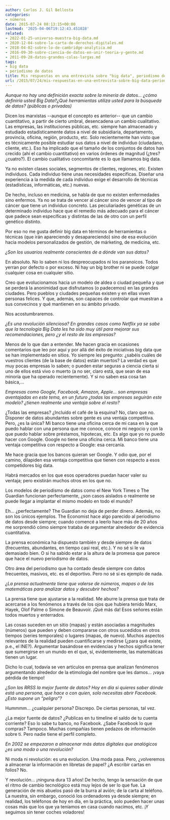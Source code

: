 ```yaml
---
author: Carlos J. Gil Bellosta
categories:
- números
date: 2015-07-24 08:13:15+00:00
lastmod: '2025-04-06T19:12:43.451028'
related:
- 2022-01-25-universo-muestra-big-data.md
- 2020-12-04-sobre-la-carta-de-derechos-digitales.md
- 2018-04-02-sobre-lo-de-cambridge-analytica.md
- 2016-09-30-sobre-ciencia-de-datos-en-unir-teoria-y-gente.md
- 2011-09-28-datos-grandes-colas-largas.md
tags:
- big data
- periodismo de datos
title: Mis respuestas en una entrevista sobre "big data", periodismo de datos, etc.
url: /2015/07/24/mis-respuestas-en-una-entrevista-sobre-big-data-periodismo-de-datos-etc/
---
```


_Aunque no hay una definición exacta sobre la minería de datos… ¿cómo definiría usted Big Data?¿Qué herramientas utiliza usted para la búsqueda de datos? (públicas o privadas)_

Dicen los marxistas --aunque el concepto es anterior-- que un cambio cuantitativo, a partir de cierto umbral, desencadena un cambio cualitativo. Las empresas, las instituciones públicas, etc. siempre han almacenado y estudiado estadísticamente datos a nivel de subsidiaria, departamento, provincia, oficina, región, producto, etc. Solo recientemente han visto que es técnicamente posible estudiar sus datos a nivel de individuo (ciudadano, cliente, etc.). Eso ha implicado que el tamaño de los conjuntos de datos han crecido (ahí el cambio cuantitativo) en varios órdenes de magnitud (¿tres? ¿cuatro?). El cambio cualitativo concomitante es lo que llamamos big data.

Ya no existen clases sociales, segmentos de clientes, regiones, etc. Existen individuos. Cada individuo tiene unas necesidades específicas. Diseñar una experiencia a la medida de cada individuo exige el desarrollo de técnicas (estadísticas, informáticas, etc.) nuevas.

De hecho, incluso en medicina, se habla de que no existen enfermedades sino enfermos. Ya no se trata de vencer al cáncer sino de vencer al tipo de cáncer que tiene un individuo concreto. Las peculiariades genéticas de un determinado individuo hace que el remedio más adecuado para el cáncer que padece sean específicas y distintas de las de otro con un perfil genético distinto.

Por eso no me gusta definir big data en términos de herramientas o técnicas (que irán apareciendo y desapareciendo) sino de esa evolución hacia modelos personalizados de gestión, de márketing, de medicina, etc.

_¿Son los usuarios realmente conscientes de a dónde van sus datos?_

En absoluto. No lo saben ni los despreocupados ni los paranoicos. Todos yerran por defecto o por exceso. Ni hay un big brother ni se puede colgar cualquier cosa en cualquier sitio.

Creo que evolucionamos hacia un modelo de aldea o ciudad pequeña y que se perderá la anonimidad que disfrutamos (o padecemos) en las grandes ciudades. Pero pueblos y ciudades pequeñas existen y en ellas viven personas felices. Y que, además, son capaces de controlar qué muestran a sus convecinos y qué mantienen en su ámbito privado.

Nos acostumbraremos.

_¿Es una revolución silenciosa? En grandes casos como Netflix ya se sabe que la tecnología Big Data les ha sido muy útil para mejorar sus recomendaciones, pero ¿y el resto de las empresas?_

Menos de lo que dan a entender. Me hacen gracia en ocasiones comentarios que leo por aquí y por allá del éxito de iniciativas big data que se han implementado en sitios. Yo siempre les pregunto: ¿sabéis cuáles de vuestros clientes (de la base de datos) están muertos? La verdad es que muy pocas empresas lo saben; o pueden estar seguras a ciencia cierta si uno de ellos está vivo o muerto (a no ser, claro está, que sean de esa minoría que ha operado recientemente). Y si no saben esa cosa tan básica,...

_Empresas como Google, Facebook, Amazon, Apple… son empresas aventajadas en este tema, en un futuro ¿todas las empresas seguirán este modelo? ¿tienen realmente una ventaja sobre el resto?_

¿Todas las empresas? ¿Incluido el café de la esquina? No, claro que no. Disponer de datos abundantes sobre gente es una ventaja competitiva. Pero, ¿es la única? Mi banco tiene una oficina cerca de mi casa en la que puedo hablar con una persona que me conoce, conoce mi negocio y con la que puedo hablar sobre préstamos, hipotecas, etc. Es algo que yo no puedo hacer con Google. Google no tiene una oficina cerca. Mi banco tiene una ventaja competitiva con respecto a Google: esa cercanía.

Me hace gracia que los bancos quieran ser Google. Y odio que, por el camino, dilapiden esa ventaja competitiva que tienen con respecto a esos competidores big data.

Habrá mercados en los que esos operadores puedan hacer valer su ventaja; pero existirán muchos otros en los que no.

Los modelos de periodismo de datos como el New York Times o The Guardian funcionan perfectamente, ¿son casos aislados o realmente se puede llegar a implantar el mismo modelo en todo el mundo?

Eh... ¿perfectamente? The Guardian no deja de perder dinero. Además, no son los únicos ejemplos. The Economist hace algo parecido al periodismo de datos desde siempre; cuando comencé a leerlo hace más de 20 años me sorprendió cómo siempre trataba de argumentar alrededor de evidencia cuantitativa.

La prensa económica ha dispuesto también y desde siempre de datos (frecuentes, abundantes, en tiempo casi real, etc.). Y no sé si le va demasiado bien. O si ha sabido estar a la altura de la promesa que parece que hace el nuevo periodismo de datos.

Otro área del periodismo que ha contado desde siempre con datos frecuentes, masivos, etc. es el deportivo. Pero no sé si es ejemplo de nada.

_¿La prensa actualmente tiene que valerse de números, mapas o de las matemáticas para analizar datos y descubrir hechos?_

La prensa tiene que ajustarse a la realidad. Me aburre la prensa que trata de acercarse a los fenómenos a través de los ojos que hubiera tenido Marx, Hayek, Olof Palme o Simone de Beauvoir. ¡Qué más da! Esos señores están todos muertos y enterrados.

Las cosas suceden en un sitio (mapas) y están asociadas a magnitudes (números) que pueden y deben compararse con otros sucedidos en otros tiempos (series temporales) o lugares (mapas, de nuevo). Muchos aspectos relevantes de la realidad pueden cuantificarse y medirse (¿para qué existe, p.e., el INE?). Argumentar basándose en evidencias y hechos significa tener que sumergirse en un mundo en el que, sí, evidentemente, las matemáticas tienen un lugar.

Dicho lo cual, todavía se ven artículos en prensa que analizan fenómenos argumentando alrededor de la etimología del nombre que les damos... ¡vaya pérdida de tiempo!

_¿Son las RRSS la mejor fuente de datos? Hoy en día si quieres saber dónde está una persona, que hace o con quien, solo necesitas abrir Facebook. ¿Esto supone un “peligro”?_

Hummmm... ¿cualquier persona? Discrepo. De ciertas personas, tal vez.

¿La mejor fuente de datos? ¿Publicas en tu timeline el saldo de tu cuenta corriente? Eso lo sabe tu banco, no Facebook. ¿Sabe Facebook lo que compras? Tampoco. Muchas compañías tienen pedazos de información sobre ti. Pero nadie tiene el perfil completo.

_En 2002 se empezaron a almacenar más datos digitales que analógicos ¿es una moda o una revolución?_

Ni moda ni revolución: es una evolucion. Una moda pasa. Pero, ¿volveremos a almacenar la información en libretas de papel? ¿A escribir cartas en folios? No.

Y revolución... ¡ninguna dura 13 años! De hecho, tengo la sensación de que el ritmo de cambio tecnológico está muy lejos de ser lo que fue. La generación de mis abuelos pasó de la burra al avión; de la carta al teléfono. La nuestra, sin embargo, conoció los ordenadores ya desde siempre; en realidad, los teléfonos de hoy en día, en la práctica, solo pueden hacer unas cosas más que los que ya teníamos en casa cuando nacimos, etc. ¡Y seguimos sin tener coches voladores!
